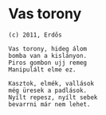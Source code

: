 # Vas torony
`(c) 2011, Erdős`
```
Vas torony, hideg álom
bomba van a kislányon.
Piros gombon ujj remeg
Manipulált elme ez.

Kasztok, elmék, vallások
még üresek a padlások.
Nyílt repesz, nyílt sebek
bevarrni már nem lehet.

```
